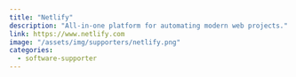 ```yaml
---
title: "Netlify"
description: "All-in-one platform for automating modern web projects."
link: https://www.netlify.com
image: "/assets/img/supporters/netlify.png"
categories:
  - software-supporter
---
```

